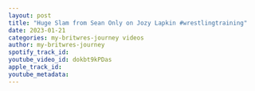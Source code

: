 ```yaml
---
layout: post
title: "Huge Slam from Sean Only on Jozy Lapkin #wrestlingtraining"
date: 2023-01-21
categories: my-britwres-journey videos
author: my-britwres-journey
spotify_track_id: 
youtube_video_id: dokbt9kPDas
apple_track_id: 
youtube_metadata: 
---
```

